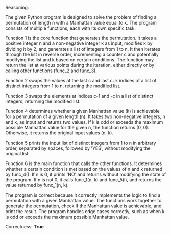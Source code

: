 Reasoning: 

The given Python program is designed to solve the problem of finding a permutation of length n with a Manhattan value equal to k. The program consists of multiple functions, each with its own specific task.

Function 1 is the core function that generates the permutation. It takes a positive integer n and a non-negative integer k as input, modifies k by dividing it by 2, and generates a list of integers from 1 to n. It then iterates through the list in reverse order, incrementing a counter c and potentially modifying the list and k based on certain conditions. The function may return the list at various points during the iteration, either directly or by calling other functions (func_2 and func_3).

Function 2 swaps the values at the last c and last c+k indices of a list of distinct integers from 1 to n, returning the modified list.

Function 3 swaps the elements at indices c-1 and -c in a list of distinct integers, returning the modified list.

Function 4 determines whether a given Manhattan value (k) is achievable for a permutation of a given length (n). It takes two non-negative integers, n and k, as input and returns two values. If k is odd or exceeds the maximum possible Manhattan value for the given n, the function returns (0, 0). Otherwise, it returns the original input values (n, k).

Function 5 prints the input list of distinct integers from 1 to n in arbitrary order, separated by spaces, followed by 'YES', without modifying the original list.

Function 6 is the main function that calls the other functions. It determines whether a certain condition is met based on the values of n and k returned by func_4(). If n is 0, it prints 'NO' and returns without modifying the state of the program. If n is not 0, it calls func_1(n, k) and func_5(l), and returns the value returned by func_1(n, k).

The program is correct because it correctly implements the logic to find a permutation with a given Manhattan value. The functions work together to generate the permutation, check if the Manhattan value is achievable, and print the result. The program handles edge cases correctly, such as when k is odd or exceeds the maximum possible Manhattan value.

Correctness: **True**